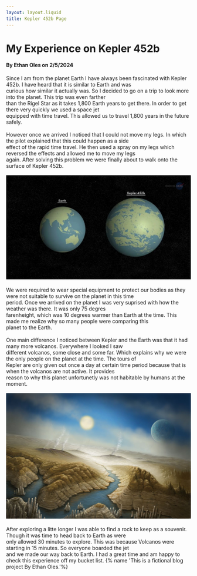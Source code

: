 ```yaml
---
layout: layout.liquid
title: Kepler 452b Page
---
```

# My Experience on Kepler 452b
#### By Ethan Oles on 2/5/2024
<div class="keplerparagraph1">
Since I am from the planet Earth I have always been fascinated with Kepler 452b. I have heard that it is similar to Earth and was <br/> curious how similar it actually was. So I decided to go on a trip to look more into the planet. This trip was even farther <br/>than the Rigel Star as it takes 1,800 Earth years to get there. In order to get there very quickly we used a space jet<br/> equipped with time travel. This allowed us to travel 1,800 years in the future safely.<br/><br/>
However once we arrived I noticed that I could not move my legs. In which the pilot explained that this could happen as a side<br/> effect of the rapid time travel. He then used a spray on my legs which reversed the effects and allowed me to move my legs<br/> again. After solving this problem we were finally about to walk onto the surface of Kepler 452b.<br/><br/>
<img class="images" alt="image of kepler" src="/images/kepler3.jpg"><br/><br/>
</div>
<div class="keplerparagraph2">
We were required to wear special equipment to protect our bodies as they were not suitable to survive on the planet in this time<br/> period. Once we arrived on the planet I was very suprised with how the weather was there. It was only 75 degres<br/> farenheight, which was 10 degrees warmer than Earth at the time. This made me realize why so many people were comparing this<br/> planet to the Earth.<br/><br/>
One main difference I noticed between Kepler and the Earth was that it had many more volcanos. Everywhere I looked I saw<br/> different volcanos, some close and some far. Which explains why we were the only people on the planet at the time. The tours of<br/> Kepler are only given out once a day at certain time period because that is when the volcanos are not active. It provides<br/> reason to why this planet unfortunetly was not habitable by humans at the moment. <br/><br/>
<img class="kepler" alt="image of kepler" src="/images/kepler2.jpg"><br/><br/>
</div>
<div class="keplerparagraph3">
After exploring a litte longer I was able to find a rock to keep as a souvenir. Though it was time to head back to Earth as were<br/> only allowed 30 minutes to explore. This was because Volcanos were starting in 15 minutes. So everyone boarded the jet<br/> and we made our way back to Earth. I had a great time and am happy to check this experience off my bucket list.
{% name 'This is a fictional blog project By Ethan Oles.'%}